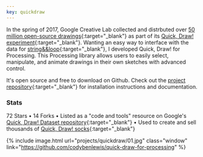 ```yaml
---
key: quickdraw
---
```


In the spring of 2017, Google Creative Lab collected and distrbuted over [50 million open-source drawings](https://quickdraw.withgoogle.com/data){:target="_blank"} as part of its [Quick, Draw! experiment](https://quickdraw.withgoogle.com/){:target="_blank"}. Wanting an easy way to interface with the data for [string&&loop](https://www.stringandloop.com/){:target="_blank"}, I developed Quick, Draw! for Processing. This Processing library allows users to easily select, manipulate, and animate drawings in their own sketches with advanced control.

It's open source and free to download on Github. Check out the [project repository](https://github.com/codybenlewis/quick-draw-for-processing){:target="_blank"} for installation instructions and documentation.

### Stats
72 Stars • 14 Forks • Listed as a "code and tools" resource on Google's [Quick, Draw! Dataset repository](https://github.com/googlecreativelab/quickdraw-dataset){:target="_blank"} • Used to create and sell thousands of [Quick, Draw! socks](https://www.stringandloop.com/shop){:target="_blank"}


{% include image.html url="projects/quickdraw/01.jpg" class="window" link="https://github.com/codybenlewis/quick-draw-for-processing" %}
